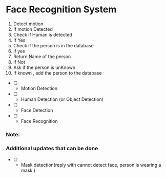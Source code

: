 # Face Recognition System
1. Detect motion
2. If motion Detected
3. Check if Human is detected
4. If Yes
5. Check if the person is in the database
6. if yes 
7. Return Name of the person
8. if Not
9. Ask if the person is unKnown 
10. If known , add the person to the database


- [ ] - Motion Detection
- [ ] - Human Detection (or Object Detection)
- [ ] - Face Detection
- [ ] - Face Recognition


### Note:
### Additional updates that can be done 
- [ ] - Mask detection(reply with cannot detect face, person is wearing a mask.)